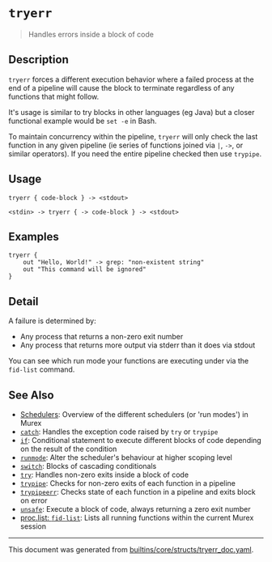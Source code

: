 # `tryerr`

> Handles errors inside a block of code

## Description

`tryerr` forces a different execution behavior where a failed process at the end
of a pipeline will cause the block to terminate regardless of any functions that
might follow.

It's usage is similar to try blocks in other languages (eg Java) but a closer
functional example would be `set -e` in Bash.

To maintain concurrency within the pipeline, `tryerr` will only check the last
function in any given pipeline (ie series of functions joined via `|`, `->`, or
similar operators). If you need the entire pipeline checked then use `trypipe`.

## Usage

```
tryerr { code-block } -> <stdout>

<stdin> -> tryerr { -> code-block } -> <stdout>
```

## Examples

```
tryerr {
    out "Hello, World!" -> grep: "non-existent string"
    out "This command will be ignored"
}
```

## Detail

A failure is determined by:

* Any process that returns a non-zero exit number
* Any process that returns more output via stderr than it does via stdout

You can see which run mode your functions are executing under via the `fid-list`
command.

## See Also

* [Schedulers](../user-guide/schedulers.md):
  Overview of the different schedulers (or 'run modes') in Murex
* [`catch`](../commands/catch.md):
  Handles the exception code raised by `try` or `trypipe`
* [`if`](../commands/if.md):
  Conditional statement to execute different blocks of code depending on the result of the condition
* [`runmode`](../commands/runmode.md):
  Alter the scheduler's behaviour at higher scoping level
* [`switch`](../commands/switch.md):
  Blocks of cascading conditionals
* [`try`](../commands/try.md):
  Handles non-zero exits inside a block of code
* [`trypipe`](../commands/trypipe.md):
  Checks for non-zero exits of each function in a pipeline
* [`trypipeerr`](../commands/trypipeerr.md):
  Checks state of each function in a pipeline and exits block on error
* [`unsafe`](../commands/unsafe.md):
  Execute a block of code, always returning a zero exit number
* [proc.list: `fid-list`](../commands/fid-list.md):
  Lists all running functions within the current Murex session

<hr/>

This document was generated from [builtins/core/structs/tryerr_doc.yaml](https://github.com/lmorg/murex/blob/master/builtins/core/structs/tryerr_doc.yaml).